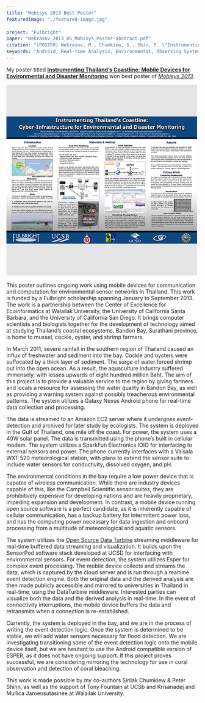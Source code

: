 ```yaml
---
title: "Mobisys 2013 Best Poster"
featuredImage: "./featured-image.jpg"

project: "Fulbright"
paper: "Nekrasov_2013_05_Mobisys_Poster-abstract.pdf"
citation: "(POSTER) Nekrasov, M., Chumkiew, S., Shin, P. \"Instrumenting Thailand’s Coastline: Mobile Devices for Environmental and Disaster Monitoring.\" MobiSys. 2013."
keywords: "Android, Real-time Analysis, Environmental, Observing System, Water Quality, Event Detection; Mobile Computing"
---
```


My poster titled **[Instrumenting Thailand’s Coastline: Mobile Devices for Environmental and Disaster Monitoring](/papers/Nekrasov_2013_05_Mobisys_Poster-abstract.pdf)** won best poster of *[Mobisys 2013](https://www.sigmobile.org/mobisys/2013/)*.

<div class="img-left">
  <a href="/papers/Nekrasov_2013_05_Mobisys_Poster.pdf"><img src="featured-image.jpg" alt="Instrumenting Thailand’s Coastline: Mobile Devices for Environmental and Disaster Monitoring" /></a>
</div>

This poster outlines ongoing work using mobile devices for
communication and computation for environmental sensor
networks in Thailand. This work is funded by a Fulbright
scholarship spanning January to September 2013. The work is a
partnership between the Center of Excellence for Ecoinformatics
at Walailak University, the University of California Santa
Barbara, and the University of California San Diego. It brings
computer scientists and biologists together for the development of
technology aimed at studying Thailand’s coastal ecosystems.
Bandon Bay, Surathani province, is home to mussel, cockle,
oyster, and shrimp farmers. 

In March 2011, severe rainfall in the
southern region of Thailand caused an influx of freshwater and
sediment into the bay. Cockle and oysters were suffocated by a
thick layer of sediment. The surge of water forced shrimp out into
the open ocean. As a result, the aquaculture industry suffered
immensely, with losses upwards of eight hundred million Baht.
The aim of this project is to provide a valuable service to the
region by giving farmers and locals a resource for assessing the
water quality in Bandon Bay, as well as providing a warning
system against possibly treacherous environmental patterns.
The system utilizes a Galaxy Nexus Android phone for real-time
data collection and processing. 

The data is streamed to an Amazon EC2 server where it undergoes event-detection and
archived for later study by ecologists. The system is deployed in
the Gulf of Thailand, one mile off the coast. For power, the
system uses a 40W solar panel. The data is transmitted using the
phone’s built in cellular modem. The system utilizes a SparkFun
Electronics IOIO for interfacing to external sensors and power.
The phone currently interfaces with a Vaisala WXT 520
meteorological station, with plans to extend the sensor suite to
include water sensors for conductivity, dissolved oxygen, and pH.

The environmental conditions in the bay require a low power
device that is capable of wireless communication. While there are
industry devices capable of this, like the Campbell Scientific
sensor suites, they are prohibitively expensive for developing
nations and are heavily proprietary, impeding expansion and
development. In contrast, a mobile device running open source
software is a perfect candidate, as it is inherently capable of
cellular communication, has a backup battery for intermittent
power loss, and has the computing power necessary for data
ingestion and onboard processing from a multitude of
meteorological and aquatic sensors.

The system utilizes the [Open Source Data Turbine](http://dataturbine.org) streaming
middleware for real-time buffered data streaming and
visualization. It builds upon the SensorPod software stack
developed at UCSD for interfacing with environmental sensors.
For event detection, the system utilizes Esper for complex event
processing. The mobile device collects and streams the data,
which is captured by the cloud server and is run through a realtime
event detection engine. Both the original data and the
derived analysis are then made publicly accessible and mirrored
to universities in Thailand in real-time, using the DataTurbine
middleware. Interested parties can visualize both the data and the
derived analysis in real-time. In the event of connectivity
interruptions, the mobile device buffers the data and retransmits
when a connection is re-established.

Currently, the system is deployed in the bay, and we are in the
process of writing the event detection logic. Once the system is
determined to be stable, we will add water sensors necessary for
flood detection. We are investigating transitioning some of the
event detection logic onto the mobile device itself, but we are
hesitant to use the Android compatible version of ESPER, as it does
not have ongoing support. If this project proves successful, we are
considering mirroring the technology for use in coral observation
and detection of coral bleaching.

This work is made possible by my co-authors Sirilak Chumkiew & Peter Shinn,
as well as the support of Tony Fountain at UCSb and Krisanadej and Mullica Jaroensutasinee at Walailak University.
